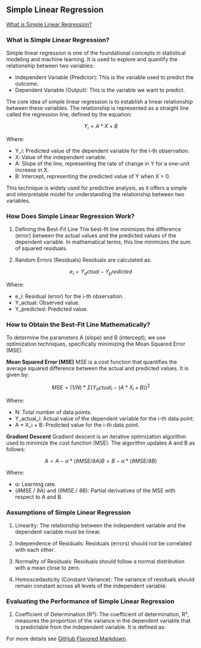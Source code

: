 ## Simple Linear Regression

[What is Simple Linear Regression?](#what-is-simple-linear-regression)

### What is Simple Linear Regression?

Simple linear regression is one of the foundational concepts in statistical modeling and machine learning. It is used to explore and quantify the relationship between two variables:

- Independent Variable (Predictor): This is the variable used to predict the outcome.
- Dependent Variable (Output): This is the variable we want to predict.

The core idea of simple linear regression is to establish a linear relationship between these variables. The relationship is represented as a straight line called the regression line, defined by the equation:

```math
Y_i = A * X + B
```

Where:
- Y_i: Predicted value of the dependent variable for the i-th observation.
- X: Value of the independent variable.
- A: Slope of the line, representing the rate of change in Y for a one-unit increase in X.
- B: Intercept, representing the predicted value of Y when X = 0.​

This technique is widely used for predictive analysis, as it offers a simple and interpretable model for understanding the relationship between two variables.

### How Does Simple Linear Regression Work?

1. Defining the Best-Fit Line
The best-fit line minimizes the difference (error) between the actual values and the predicted values of the dependent variable. In mathematical terms, this line minimizes the sum of squared residuals.

2. Random Errors (Residuals)
Residuals are calculated as:

```math
e_i = Y_actual - Y_predicted
```

Where:

- e_i: Residual (error) for the i-th observation.
- Y_actual: Observed value.
- Y_predicted: Predicted value.

### How to Obtain the Best-Fit Line Mathematically?

To determine the parameters A (slope) and B (intercept), we use optimization techniques, specifically minimizing the Mean Squared Error (MSE).

**Mean Squared Error (MSE)**
MSE is a cost function that quantifies the average squared difference between the actual and predicted values. It is given by:

```math
MSE = (1/N) * Σ(Y_actual_i - (A * X_i + B)) ^ 2
```

Where:

- N: Total number of data points.
- Y_actual_i: Actual value of the dependent variable for the i-th data point.
- A * X_i + B: Predicted value for the i-th data point.

**Gradient Descent**
Gradient descent is an iterative optimization algorithm used to minimize the cost function (MSE). The algorithm updates A and B as follows:

```math
A = A - α * (∂MSE / ∂A)
B = B - α * (∂MSE / ∂B)
```

Where:

- α: Learning rate.
- (∂MSE / ∂A) and (∂MSE / ∂B): Partial derivatives of the MSE with respect to A and B.

### Assumptions of Simple Linear Regression

1. Linearity:
The relationship between the independent variable and the dependent variable must be linear.

2. Independence of Residuals:
Residuals (errors) should not be correlated with each other.

3. Normality of Residuals:
Residuals should follow a normal distribution with a mean close to zero.

4. Homoscedasticity (Constant Variance):
The variance of residuals should remain constant across all levels of the independent variable.

### Evaluating the Performance of Simple Linear Regression

1. Coefficient of Determination (R²):
The coefficient of determination, R², measures the proportion of the variance in the dependent variable that is predictable from the independent variable. It is defined as:

<!-- <img src="images/dummy_thumbnail.jpg?raw=true"/> -->

For more details see [GitHub Flavored Markdown](https://guides.github.com/features/mastering-markdown/).